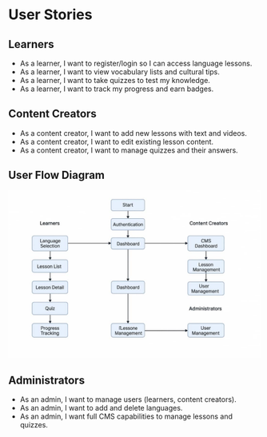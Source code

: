 # User Stories

## Learners
- As a learner, I want to register/login so I can access language lessons.
- As a learner, I want to view vocabulary lists and cultural tips.
- As a learner, I want to take quizzes to test my knowledge.
- As a learner, I want to track my progress and earn badges.

## Content Creators
- As a content creator, I want to add new lessons with text and videos.
- As a content creator, I want to edit existing lesson content.
- As a content creator, I want to manage quizzes and their answers.

## User Flow Diagram

![User Flow](WhatsApp%20Image%202025-05-22%20at%2015.37.44_0436cf59.jpg)

## Administrators
- As an admin, I want to manage users (learners, content creators).
- As an admin, I want to add and delete languages.
- As an admin, I want full CMS capabilities to manage lessons and quizzes.

